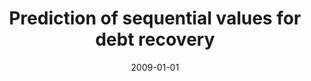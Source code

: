 ---
# Documentation: https://wowchemy.com/docs/managing-content/

title: Prediction of sequential values for debt recovery
subtitle: ''
summary: ''
authors:
- kajdanowicz
- kazienko
tags: []
categories: []
date: '2009-01-01'
lastmod: 2022-10-07T05:14:34Z
featured: false
draft: false

# Featured image
# To use, add an image named `featured.jpg/png` to your page's folder.
# Focal points: Smart, Center, TopLeft, Top, TopRight, Left, Right, BottomLeft, Bottom, BottomRight.
image:
  caption: ''
  focal_point: ''
  preview_only: false

# Projects (optional).
#   Associate this post with one or more of your projects.
#   Simply enter your project's folder or file name without extension.
#   E.g. `projects = ["internal-project"]` references `content/project/deep-learning/index.md`.
#   Otherwise, set `projects = []`.
projects: []
publishDate: '2022-10-07T05:14:33.722096Z'
publication_types:
- '2'
abstract: ''
publication: '*Lecture Notes in Computer Science*'
doi: 10.1007/978-3-642-10268-4_40
---
